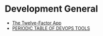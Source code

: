 # Development General

- [The Twelve-Factor App](https://12factor.net/)
- [PERIODIC TABLE OF DEVOPS TOOLS](https://xebialabs.com/periodic-table-of-devops-tools/)